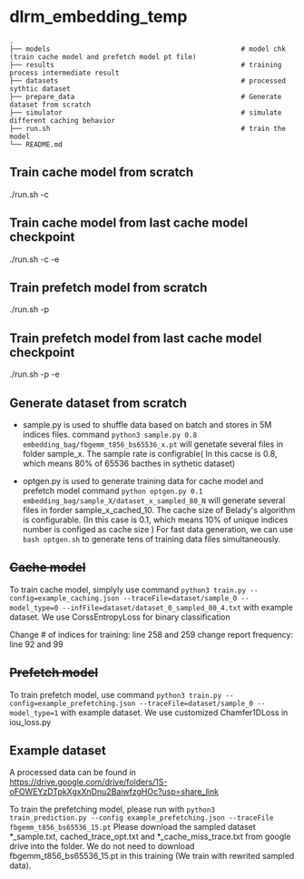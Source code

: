 # dlrm_embedding_temp
    .
    ├── models                                               # model chk (train cache model and prefetch model pt file)
    ├── results                                              # training process intermediate result
    ├── datasets                                             # processed sythtic dataset
    ├── prepare_data                                         # Generate dataset from scratch
    ├── simulator                                            # simulate different caching behavior
    ├── run.sh                                               # train the model
    └── README.md

## Train cache model from scratch
 ./run.sh -c

## Train cache model from last cache model checkpoint
 ./run.sh -c -e

## Train prefetch model from scratch
 ./run.sh -p

## Train prefetch model from last cache model checkpoint
 ./run.sh -p -e

## Generate dataset from scratch

- sample.py is used to shuffle data based on batch and stores in 5M indices files.
  command `python3 sample.py 0.8 embedding_bag/fbgemm_t856_bs65536_x.pt` will genetate several files in folder sample_x. The sample rate is configrable( In this cacse is 0.8, which means 80% of 65536 bacthes in sythetic dataset) 
  
- optgen.py is used to generate training data for cache model and prefetch model
  command `python optgen.py 0.1 embedding_bag/sample_X/dataset_x_sampled_80_N` will generate several files in forder sample_x_cached_10. The cache size of Belady's algorithm is configurable. (In this case is 0.1, which means 10% of unique indices number is configed as cache size )
  For fast data generation, we can use `bash optgen.sh` to generate tens of training data files simultaneously. 
  
## ~~Cache model~~
To train cache model, simplyly use command `python3 train.py --config=example_caching.json --traceFile=dataset/sample_0 --model_type=0 --infFile=dataset/dataset_0_sampled_80_4.txt` with example dataset. We use CorssEntropyLoss for binary classification

Change # of indices for training: line 258 and 259
change report frequency: line 92 and 99


## ~~Prefetch model~~
To train prefetch model, use command `python3 train.py --config=example_prefetching.json --traceFile=dataset/sample_0 --model_type=1` with example dataset. We use customized Chamfer1DLoss in iou_loss.py


## Example dataset
A processed data can be found in https://drive.google.com/drive/folders/1S-oFOWEYzDTpkXgxXnDnu2BaiwfzgHOc?usp=share_link

To train the prefetching model, please run with `python3 train_prediction.py --config example_prefetching.json --traceFile fbgemm_t856_bs65536_15.pt`
Please download the sampled dataset *_sample.txt, cached_trace_opt.txt and *_cache_miss_trace.txt from google drive into the folder. We do not need to download fbgemm_t856_bs65536_15.pt in this training (We train with rewrited sampled data). 


